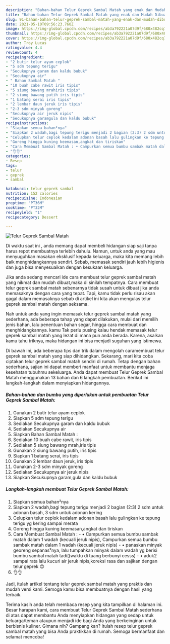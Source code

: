 ```yaml
---
description: "Bahan-bahan Telur Geprek Sambal Matah yang enak dan Mudah Dibuat"
title: "Bahan-bahan Telur Geprek Sambal Matah yang enak dan Mudah Dibuat"
slug: 91-bahan-bahan-telur-geprek-sambal-matah-yang-enak-dan-mudah-dibuat
date: 2021-05-10T09:56:23.760Z
image: https://img-global.cpcdn.com/recipes/ab3a792221a07d9f/680x482cq70/telur-geprek-sambal-matah-foto-resep-utama.jpg
thumbnail: https://img-global.cpcdn.com/recipes/ab3a792221a07d9f/680x482cq70/telur-geprek-sambal-matah-foto-resep-utama.jpg
cover: https://img-global.cpcdn.com/recipes/ab3a792221a07d9f/680x482cq70/telur-geprek-sambal-matah-foto-resep-utama.jpg
author: Troy Lucas
ratingvalue: 4.4
reviewcount: 4
recipeingredient:
- "2 butir telur ayam ceplok"
- "5 sdm tepung terigu"
- "Secukupnya garam dan kaldu bubuk"
- "Secukupnya air"
- " Bahan Sambal Matah "
- "10 buah cabe rawit iris tipis"
- "5 siung bawang mrahiris tipis"
- "2 siung bawang putih iris tipis"
- "1 batang serai iris tipis"
- "2 lembar daun jeruk iris tipis"
- "2-3 sdm minyak goreng"
- "Secukupnya air jeruk nipis"
- "Secukupnya garamgula dan kaldu bubuk"
recipeinstructions:
- "Siapkan semua bahan²nya"
- "Siapkan 2 wadah,bagi tepung terigu menjadi 2 bagian (2:3) 2 sdm untuk adonan basah, 3 sdm untuk adonan kering"
- "Celupkan telur ceplok kedalam adonan basah lalu gulingkan ke tepung terigu yg kering sampai merata"
- "Goreng hingga kuning keemasan,angkat dan tiriskan"
- "Cara Membuat Sambal Matah : • Campurkan semua bumbu sambak matah dalam 1 wadah (kecuali jeruk nipis), Campurkan semua bumbu sambak matah dalam 1 wadah (kecuali jeruk nipis) • panaskan minyak georeng sepanas²nya, lalu tumpahkan minyak dalam wadah yg berisi bumbu sambal matah tadi((waktu di tuang berbunyi cesss) • aduk2 sampai rata lalu kucuri air jeruk nipis,koreksi rasa dan sajikan dengan telur geprek 😊"
- "👌👌"
categories:
- Resep
tags:
- telur
- geprek
- sambal

katakunci: telur geprek sambal 
nutrition: 152 calories
recipecuisine: Indonesian
preptime: "PT36M"
cooktime: "PT32M"
recipeyield: "1"
recipecategory: Dessert

---
```



![Telur Geprek Sambal Matah](https://img-global.cpcdn.com/recipes/ab3a792221a07d9f/680x482cq70/telur-geprek-sambal-matah-foto-resep-utama.jpg)

Di waktu  saat ini , anda memang dapat membeli hidangan siap saji tanpa harus repot membuatnya terlebih dahulu. Namun, untuk anda yang mau menyuguhkan masakan eksklusif kepada keluarga, maka kita memang lebih baik menghidangkannya sendiri. Sebab, memasak sendiri jauh lebih higienis dan juga bisa menyesuaikan dengan kesukaan keluarga.

Jika anda sedang mencari ide cara membuat telur geprek sambal matah yang nikmat dan mudah dibuat,maka di sinilah tempatnya. Cara membuat telur geprek sambal matah  sebenarnya tidak susah untuk dibuat jika anda memasaknya dengan cara yang tepat. Tapi, kamu tidak perlu risau akan gagal dalam memasaknya 
sebab di artikel ini kita akan mengulas telur geprek sambal matah dengan seksama.  



Nah untuk anda yang ingin memasak telur geprek sambal matah yang sederhana, ada beberapa tahap yang dapat dilakukan, mulai dari memilih jenis bahan, lalu penentuan bahan segar, hingga cara membuat dan menghidangkannya. kamu Tak perlu pusing kalau hendak memasak telur geprek sambal matah yang lezat di mana pun anda berada. Karena, asalkan kamu  tahu triknya, maka hidangan ini bisa menjadi suguhan yang istimewa.

Di bawah ini, ada beberapa tips dan trik dalam mengolah caramembuat telur geprek sambal matah yang siap dihidangkan. Sekarang, mari kita coba ciptakan telur geprek sambal matah sendiri di rumah. Tetap dengan bahan sederhana, sajian ini dapat memberi manfaat untuk membantu menjaga kesehatan tubuhmu sekeluarga. Anda dapat membuat Telur Geprek Sambal Matah menggunakan 13 bahan dan 6 langkah pembuatan. Berikut ini langkah-langkah dalam menyiapkan hidangannya.

<!--inarticleads1-->

##### Bahan-bahan dan bumbu yang diperlukan untuk pembuatan Telur Geprek Sambal Matah:

1. Gunakan 2 butir telur ayam ceplok
1. Siapkan 5 sdm tepung terigu
1. Sediakan Secukupnya garam dan kaldu bubuk
1. Sediakan Secukupnya air
1. Siapkan  Bahan Sambal Matah :
1. Sediakan 10 buah cabe rawit, iris tipis
1. Sediakan 5 siung bawang mrah,iris tipis
1. Gunakan 2 siung bawang putih, iris tipis
1. Siapkan 1 batang serai, iris tipis
1. Gunakan 2 lembar daun jeruk, iris tipis
1. Gunakan 2-3 sdm minyak goreng
1. Sediakan Secukupnya air jeruk nipis
1. Siapkan Secukupnya garam,gula dan kaldu bubuk




<!--inarticleads2-->

##### Langkah-langkah membuat Telur Geprek Sambal Matah:

1. Siapkan semua bahan²nya
1. Siapkan 2 wadah,bagi tepung terigu menjadi 2 bagian (2:3) 2 sdm untuk adonan basah, 3 sdm untuk adonan kering
1. Celupkan telur ceplok kedalam adonan basah lalu gulingkan ke tepung terigu yg kering sampai merata
1. Goreng hingga kuning keemasan,angkat dan tiriskan
1. Cara Membuat Sambal Matah : - • Campurkan semua bumbu sambak matah dalam 1 wadah (kecuali jeruk nipis), Campurkan semua bumbu sambak matah dalam 1 wadah (kecuali jeruk nipis) - • panaskan minyak georeng sepanas²nya, lalu tumpahkan minyak dalam wadah yg berisi bumbu sambal matah tadi((waktu di tuang berbunyi cesss) - • aduk2 sampai rata lalu kucuri air jeruk nipis,koreksi rasa dan sajikan dengan telur geprek 😊
1. 👌👌




Jadi, itulah artikel tentang  telur geprek sambal matah  yang praktis dan mudah versi kami. Semoga kamu bisa membuatnya dengan hasil yang terbaik. 

Terima kasih anda telah membaca resep yang kita tampilkan di halaman ini. Besar harapan kami, cara membuat  Telur Geprek Sambal Matah sederhana di atas dapat membantu Anda menyiapkan hidangan yang sedap untuk keluarga/teman ataupun menjadi ide bagi Anda yang berkeinginan untuk berbisnis kuliner. Gimana nih? Gampang kan? Itulah resep telur geprek sambal matah yang bisa Anda praktikkan di rumah. Semoga bermanfaat dan selamat mencoba!

